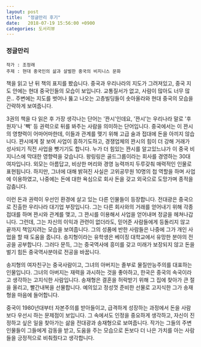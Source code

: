 ```yaml
---
layout: post
title:  "정글만리 후기"
date:   2018-07-19 15:56:00 +0900
categories: 도서리뷰
---
```


### 정글만리

```
작가 : 조정래
주제 : 현대 중국인의 삶과 살벌한 중국의 비지니스 문화
```

책을 읽고 난 뒤 책의 표지를 봤습니다. 중국과 우리나라의 지도가 그려져있고, 중국 지도 안에는 현대 중국인들의 모습이 보입니다. 교통질서가 없고, 
사람이 많아도 너무 많은.. 주변에는 지도를 벗어나 뚫고 나오는 고층빌딩들이 솟아올라와 현대 중국의 모습을 간략하게 보여줍니다.

3권의 책을 다 읽은 후 가장 생각나는 단어는 '꽌시'인데요, '꽌시'는 우리나라 말로 '후원자'나 '빽' 등 권력으로 뒤를 봐주는 사람을 의미하는 단어입니다. 중국에서는 이 꽌시의 영향력이 어마어마한데, 이들과 관계를 맺기 위해 고급 술과 접대에 돈을 아끼지 않습니다.  꽌시에게 잘 보여 사업이 흥하기도하고, 경쟁업체의 꽌시의 힘이 더 강해 거래가 성사되기 직전 사업을 뺏기기도 합니다. 누가 더 힘있는 꽌시를 알고있느냐가 이 중국 비지니스에 막대한 영향력을 갖습니다. 왕링링은 골드그룹이라는 회사를 경영하는 30대 여자입니다. 외모는 아름답고, 비상한 머리와 경영 능력까지 두루갖춰 매력적인 인물로 표현됩니다. 하지만, 그녀에 대해 밝혀진 사실은 고위공무원 10명의 첩 역할을 하며 사업에 이용하였고, 나중에는 돈에 대한 욕심으로 회사 돈을 갖고 외국으로 도망가며 종적을 감춥니다. 

이런 돈과 권력이 우선인 환경에 살고 있는 다른 인물들이 등장합니다. 전대광은 중국으로 진출한 우리나라 대기업 부장입니다. 그는 다른 회사와의 거래를 얻어내기 위해 각종 접대를 하며 꽌시와 관계를 맺고, 그 꽌시를 이용해서 사업을 얻어내며 정글을 헤쳐나갑니다. 그런데, 그는 자신의 이익과 관련이 없더라도,  믿어준 사람들에게 등돌리지 않고 끝까지 책임지려는 모습을 보여줍니다.  그의 성품에 반한 사람들은 나중에 그가 개인 사업을 할 때  도움을 줍니다. 송지형이라는 유학생은 베이징 대학교에서 유망한 분야의 전공을 공부합니다. 그러다 문득, 그는 중국역사에 흥미를 갖고 미래가 보장되지 않고 돈을 벌기 힘든 중국역사분야로 전공을 바꿉니다. 

송지형의 여자친구는 중국사람이고, 그녀의 아버지는 졸부로 물질만능주의를 대표하는 인물입니다. 그녀의 아버지는 재력을 과시하는 것을 좋아하고, 한국은 중국의 속국이라고 생각하는 고지식한 사람입니다. 송재형은 결혼을 허락받기 위해 그 집에 찾아가 큰 절을 올리고, 빨간내복을 선물합니다. 예의있고 정성껏 준비한 선물로 고지식한 그가 송재형을 마음에 들어합니다. 

중국이 1980년대부터 자본주의를 받아들이고, 급격하게 성장하는 과정에서 돈을 사람보다 우선시 하는 문제점이 보입니다. 그 속에서도 인정을 중요하게 생각하고, 자신이 진정하고 싶은 일을 찾아가는 삶을 전대광과 송재형으로  보여줍니다. 작가는 그들의 주변 인물들이 그들에게 감동을 받고, 도움을 주는 모습으로 돈보다 더 나은 가치를 아는 사람들을 긍정적으로 비춰줬다고 생각합니다. 
